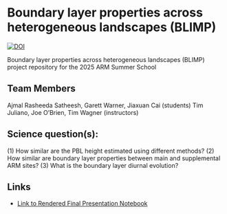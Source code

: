 # Boundary layer properties across heterogeneous landscapes (BLIMP)

[![DOI](https://zenodo.org/badge/987786769.svg)](https://doi.org/10.5281/zenodo.15545988)

Boundary layer properties across heterogeneous landscapes (BLIMP) project repository for the 2025 ARM Summer School

## Team Members
Ajmal Rasheeda Satheesh, Garett Warner, Jiaxuan Cai (students)
Tim Juliano, Joe O’Brien, Tim Wagner (instructors)


## Science question(s):
(1) How similar are the PBL height estimated using different methods?
(2) How similar are boundary layer properties between main and supplemental ARM sites?
(3) What is the boundary layer diurnal evolution?

## Links
- [Link to Rendered Final Presentation Notebook](https://arm-synergy.github.io/blimp/blimp)

